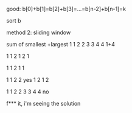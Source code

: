 
good: b[0]+b[1]=b[2]+b[3]=...=b[n-2]+b[n-1]=k

sort b


method 2: sliding window

sum of smallest +largest
1 1 2 2 3 3 4 4
1+4

1 1 2
1 2 1

1 1 2 1 1


1 1 2 2 
yes
1 2 1 2

1 1 2 2 3 3 4 4
no

f*** it, i'm seeing the solution